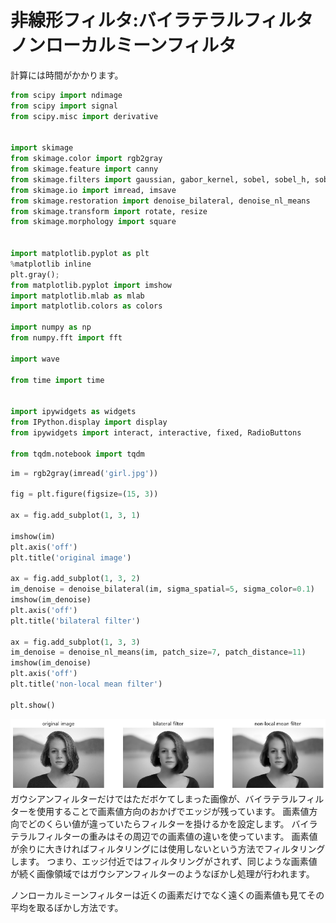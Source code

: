 # 非線形フィルタ:バイラテラルフィルタ　ノンローカルミーンフィルタ
計算には時間がかかります。

```python
from scipy import ndimage
from scipy import signal
from scipy.misc import derivative


import skimage
from skimage.color import rgb2gray
from skimage.feature import canny
from skimage.filters import gaussian, gabor_kernel, sobel, sobel_h, sobel_v, prewitt, prewitt_h, prewitt_v, roberts, median
from skimage.io import imread, imsave
from skimage.restoration import denoise_bilateral, denoise_nl_means
from skimage.transform import rotate, resize
from skimage.morphology import square


import matplotlib.pyplot as plt
%matplotlib inline
plt.gray();
from matplotlib.pyplot import imshow
import matplotlib.mlab as mlab
import matplotlib.colors as colors

import numpy as np
from numpy.fft import fft

import wave

from time import time


import ipywidgets as widgets
from IPython.display import display
from ipywidgets import interact, interactive, fixed, RadioButtons

from tqdm.notebook import tqdm
```

```python
im = rgb2gray(imread('girl.jpg'))

fig = plt.figure(figsize=(15, 3))

ax = fig.add_subplot(1, 3, 1)

imshow(im)
plt.axis('off')
plt.title('original image')

ax = fig.add_subplot(1, 3, 2)
im_denoise = denoise_bilateral(im, sigma_spatial=5, sigma_color=0.1)
imshow(im_denoise)
plt.axis('off')
plt.title('bilateral filter')

ax = fig.add_subplot(1, 3, 3)
im_denoise = denoise_nl_means(im, patch_size=7, patch_distance=11)
imshow(im_denoise)
plt.axis('off')
plt.title('non-local mean filter')

plt.show()
```

![png](./image/Non-localMeansFilter.png)
ガウシアンフィルターだけではただボケてしまった画像が、バイラテラルフィルターを使用することで画素値方向のおかげでエッジが残っています。
画素値方向でどのくらい値が違っていたらフィルターを掛けるかを設定します。
バイラテラルフィルターの重みはその周辺での画素値の違いを使っています。
画素値が余りに大きければフィルタリングには使用しないという方法でフィルタリングします。
つまり、エッジ付近ではフィルタリングがされず、同じような画素値が続く画像領域ではガウシアンフィルターのようなぼかし処理が行われます。

ノンローカルミーンフィルターは近くの画素だけでなく遠くの画素値も見てその平均を取るぼかし方法です。
